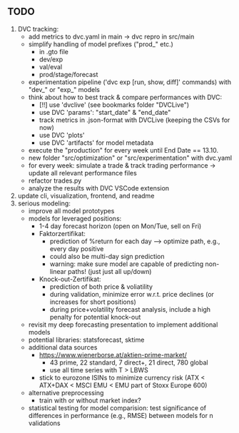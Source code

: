 ## TODO
1. DVC tracking:
    - add metrics to dvc.yaml in main -> dvc repro in src/main
    - simplify handling of model prefixes ("prod_" etc.)
        - in .gto file
        - dev/exp
        - val/eval
        - prod/stage/forecast
    - experimentation pipeline ('dvc exp [run, show, diff]' commands) with "dev_" or "exp_" models
    - think about how to best track & compare performances with DVC:
        - [!!] use 'dvclive' (see bookmarks folder "DVCLive")
        - use DVC 'params': "start_date" & "end_date"
        - track metrics in .json-format with DVCLive (keeping the CSVs for now)
        - use DVC 'plots'
        - use DVC 'artifacts' for model metadata
    - execute the "production" for every week until End Date == 13.10.
    - new folder "src/optimization" or "src/experimentation" with dvc.yaml
    - for every week: simulate a trade & track trading performance -> update all relevant performance files
    - refactor trades.py
    - analyze the results with DVC VSCode extension
2. update cli, visualization, frontend, and readme
3. serious modeling:
    - improve all model prototypes
    - models for leveraged positions:
        - 1-4 day forecast horizon (open on Mon/Tue, sell on Fri)
        - Faktorzertifikat:
            - prediction of %return for each day --> optimize path, e.g., every day positive
            - could also be multi-day sign prediction
            - warning: make sure model are capable of predicting non-linear paths! (just just all up/down)
        - Knock-out-Zertifikat:
            - prediction of both price & voliatility
            - during validation, minimize error w.r.t. price declines (or increases for short positions)
            - during price+volatility forecast analysis, include a high penalty for potential knock-out
    - revisit my deep forecasting presentation to implement additional models
    - potential libraries: statsforecast, sktime
    - additional data sources
        - https://www.wienerborse.at/aktien-prime-market/
            - 43 prime, 22 standard, 7 direct+, 21 direct, 780 global
            - use all time series with T > LBWS
        - stick to eurozone ISINs to minimize currency risk (ATX < ATX+DAX < MSCI EMU < EMU part of Stoxx Europe 600)
    - alternative preprocessing
        - train with or without market index?
    - statistical testing for model comparision: test significance of differences in performance (e.g., RMSE) between models for n validations